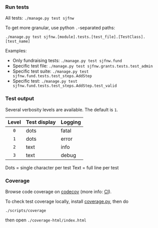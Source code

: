 ### Run tests

All tests: `./manage.py test sjfnw`

To get more granular, use python `.`-separated paths:

`./manage.py test sjfnw.[module].tests.[test_file].[TestClass].[test_name]`

Examples:

- Only fundraising tests: `./manage.py test sjfnw.fund`  
- Specific test file: `./manage.py test sjfnw.grants.tests.test_admin`  
- Specific test suite: `./manage.py test sjfnw.fund.tests.test_steps.AddStep`  
- Specific test: `./manage.py test sjfnw.fund.tests.test_steps.AddStep.test_valid`

### Test output

Several verbosity levels are available. The default is `1`.

Level | Test display | Logging
:----:|--------------|---------
`0`   | dots         | fatal
`1`   | dots         | error
`2`   | text         | info
`3`   | text         | debug

Dots = single character per test
Text = full line per test

### Coverage

Browse code coverage on [codecov](https://codecov.io/github/aisapatino/sjfnw) (more info: [CI](../workflow/continuous-integration.md)).

To check test coverage locally, install [coverage.py](http://nedbatchelder.com/code/coverage/), then do

`./scripts/coverage`

then open `./coverage-html/index.html`
